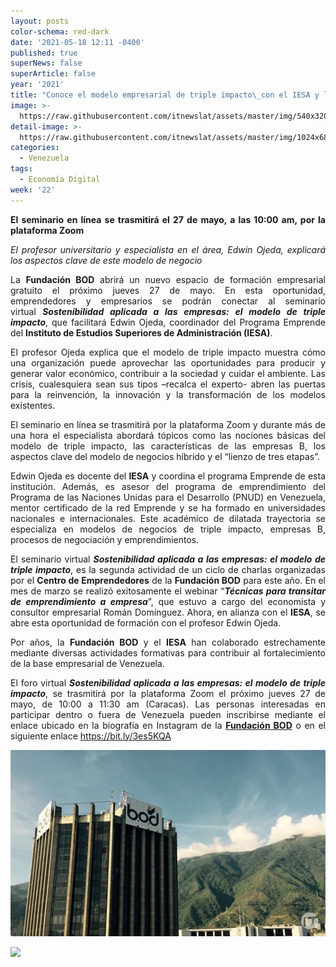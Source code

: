 ```yaml
---
layout: posts
color-schema: red-dark
date: '2021-05-18 12:11 -0400'
published: true
superNews: false
superArticle: false
year: '2021'
title: "Conoce el modelo empresarial de triple impacto\_con el IESA y la Fundación BOD"
image: >-
  https://raw.githubusercontent.com/itnewslat/assets/master/img/540x320/Sede-BOD-p.jpg
detail-image: >-
  https://raw.githubusercontent.com/itnewslat/assets/master/img/1024x680/Sede-BOD-g.jpg
categories:
  - Venezuela
tags:
  - Economía Digital
week: '22'
---
```

<p style="text-align: justify;"><strong>El seminario en línea se trasmitirá el 27 de mayo, a las 10:00 am, por la plataforma Zoom</strong><strong> </strong></p>
<p style="text-align: justify;"><strong></strong></p>
<p style="text-align: justify;"><em>El profesor universitario y especialista en el área, Edwin Ojeda, explicará los aspectos clave de este modelo de negocio</em></p>
<p style="text-align: justify;">La <strong>Fundación BOD</strong> abrirá un nuevo espacio de formación empresarial gratuito el próximo jueves 27 de mayo. En esta oportunidad, emprendedores y empresarios se podrán conectar al seminario virtual <strong><em>Sostenibilidad aplicada a las empresas: el modelo de triple impacto</em></strong>, que facilitará Edwin Ojeda, coordinador del Programa Emprende del <strong>Instituto de Estudios Superiores de Administración (IESA)</strong>.</p>
<p style="text-align: justify;">El profesor Ojeda explica que el modelo de triple impacto muestra cómo una organización puede aprovechar las oportunidades para producir y generar valor económico, contribuir a la sociedad y cuidar el ambiente. Las crisis, cualesquiera sean sus tipos –recalca el experto- abren las puertas para la reinvención, la innovación y la transformación de los modelos existentes.</p>
<p style="text-align: justify;">El seminario en línea se trasmitirá por la plataforma Zoom y durante más de una hora el especialista abordará tópicos como las nociones básicas del modelo de triple impacto, las características de las empresas B, los aspectos clave del modelo de negocios híbrido y el “lienzo de tres etapas”.</p>
<p style="text-align: justify;">Edwin Ojeda es docente del <strong>IESA</strong> y coordina el programa Emprende de esta institución. Además, es asesor del programa de emprendimiento del Programa de las Naciones Unidas para el Desarrollo (PNUD) en Venezuela, mentor certificado de la red Emprende y se ha formado en universidades nacionales e internacionales. Este académico de dilatada trayectoria se especializa en modelos de negocios de triple impacto, empresas B, procesos de negociación y emprendimientos.</p>
<p style="text-align: justify;">El seminario virtual <strong><em>Sostenibilidad aplicada a las empresas: el modelo de triple impacto</em></strong>, es la segunda actividad de un ciclo de charlas organizadas por el <strong>Centro de Emprendedores</strong> de la <strong>Fundación BOD</strong> para este año. En el mes de marzo se realizó exitosamente el webinar “<strong><em>Técnicas para transitar de emprendimiento a empresa</em></strong>”, que estuvo a cargo del economista y consultor empresarial Román Domínguez. Ahora, en alianza con el <strong>IESA</strong>, se abre esta oportunidad de formación con el profesor Edwin Ojeda.</p>
<p style="text-align: justify;">Por años, la <strong>Fundación BOD</strong> y el <strong>IESA</strong> han colaborado estrechamente mediante diversas actividades formativas para contribuir al fortalecimiento de la base empresarial de Venezuela.</p>
<p style="text-align: justify;">El foro virtual <strong><em>Sostenibilidad aplicada a las empresas: el modelo de triple impacto</em></strong>, se trasmitirá por la plataforma Zoom el próximo jueves 27 de mayo, de 10:00 a 11:30 am (Caracas). Las personas interesadas en participar dentro o fuera de Venezuela pueden inscribirse mediante el enlace ubicado en la biografía en Instagram de la <a href="http://instagram.com/fundacionbod"><strong>Fundación BOD</strong></a> o en el siguiente enlace <a href="https://bit.ly/3es5KQA">https://bit.ly/3es5KQA</a></p>

![](https://raw.githubusercontent.com/itnewslat/assets/master/img/540x320/Sede-BOD-p.jpg)

<img src="https://tracker.metricool.com/c3po.jpg?hash=56f88a41e39ab42c063cc51676587a04"/>
